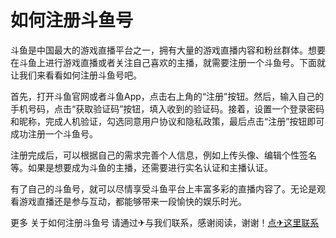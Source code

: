 # 如何注册斗鱼号

斗鱼是中国最大的游戏直播平台之一，拥有大量的游戏直播内容和粉丝群体。想要在斗鱼上进行游戏直播或者关注自己喜欢的主播，就需要注册一个斗鱼号。下面就让我们来看看如何注册斗鱼号吧。

首先，打开斗鱼官网或者斗鱼App，点击右上角的“注册”按钮。然后，输入自己的手机号码，点击“获取验证码”按钮，填入收到的验证码。接着，设置一个登录密码和昵称，完成人机验证，勾选同意用户协议和隐私政策，最后点击“注册”按钮即可成功注册一个斗鱼号。

注册完成后，可以根据自己的需求完善个人信息，例如上传头像、编辑个性签名等。如果是想要成为斗鱼的主播，还需要进行实名认证和主播认证。

有了自己的斗鱼号，就可以尽情享受斗鱼平台上丰富多彩的直播内容了。无论是观看游戏直播还是参与互动，都能够带来一段愉快的娱乐时光。

更多 关于如何注册斗鱼号 请通过✈与我们联系，感谢阅读，谢谢！[点✈这里联系](https://w.k02.cc)